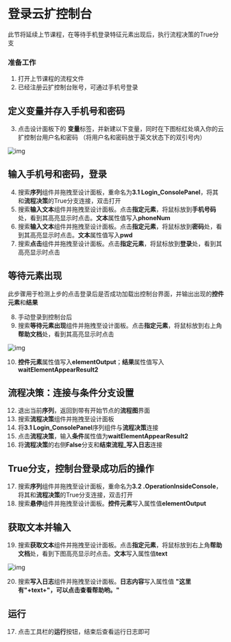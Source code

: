 # 登录云扩控制台
此节将延续上节课程，在等待手机登录特征元素出现后，执行流程决策的True分支

### 准备工作
1.  打开上节课程的流程文件
2. 已经注册云扩控制台账号，可通过手机号登录

## 定义变量并存入手机号和密码
3. 点击设计面板下的 **变量**标签，并新建以下变量，同时在下图标红处填入你的云扩控制台用户名和密码 （将用户名和密码放于英文状态下的双引号内）

![img](https://docimages.blob.core.chinacloudapi.cn/images/Amanda/Tutorial/web/v2.png)

## 输入手机号和密码，登录
4. 搜索**序列**组件并拖拽至设计面板，重命名为**3.1 Login_ConsolePanel**，将其和**流程决策**的True分支连接，双击打开
5. 搜索**输入文本**组件并拖拽至设计面板。点击**指定元素**，将鼠标放到**手机号码**处，看到其高亮显示时点击。**文本**属性值写入**phoneNum**
6. 搜索**输入文本**组件并拖拽至设计面板。点击**指定元素**，将鼠标放到**密码**处，看到其高亮显示时点击。**文本**属性值写入**pwd**
7. 搜索**点击**组件并拖拽至设计面板。点击**指定元素**，将鼠标放到**登录**处，看到其高亮显示时点击

## 等待元素出现
此步骤用于检测上步的点击登录后是否成功加载出控制台界面，并输出出现的**控件元素**和**结果**

8. 手动登录到控制台后
9. 搜索**等待元素出现**组件并拖拽至设计面板。点击**指定元素**，将鼠标放到右上角**帮助文档**处，看到其高亮显示时点击

![img](https://docimages.blob.core.chinacloudapi.cn/images/Amanda/Tutorial/web/help.png)

10. **控件元素**属性值写入**elementOutput**；**结果**属性值写入**waitElementAppearResult2**

## 流程决策：连接与条件分支设置

12. 退出当前**序列**，返回到带有开始节点的**流程图**界面
13. 搜索**流程决策**组件并拖拽至设计面板 
14. 将**3.1 Login_ConsolePanel**序列组件与**流程决策**连接
15. 点击**流程决策**，输入**条件**属性值为**waitElementAppearResult2**
16. 将**流程决策**的右侧**False**分支和**结束流程_写入日志**连接

## True分支，控制台登录成功后的操作
17. 搜索**序列**组件并拖拽至设计面板，重命名为**3.2 .OperationInsideConsole**，将其和**流程决策**的True分支连接，双击打开
18. 搜索**悬停**组件并拖拽至设计面板。**控件元素**写入属性值**elementOutput**

## 获取文本并输入
19. 搜索**获取文本**组件并拖拽至设计面板。点击**指定元素**，将鼠标放到右上角**帮助文档**处，看到下图高亮显示时点击。**文本**写入属性值**text**

![img](https://docimages.blob.core.chinacloudapi.cn/images/Amanda/Tutorial/web/h2.png)

20. 搜索**写入日志**组件并拖拽至设计面板。**日志内容**写入属性值 **"这里有"+text+"，可以点击查看帮助哟。"**

## 运行
17. 点击工具栏的**运行**按钮，结束后查看运行日志即可
